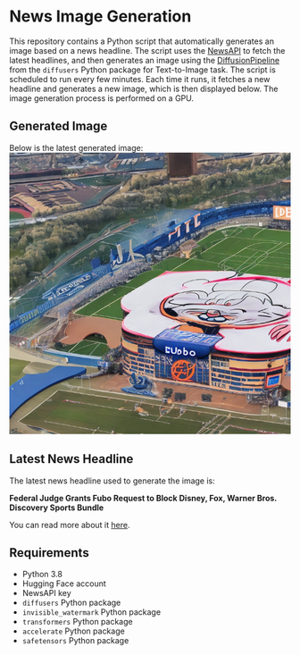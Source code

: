 # News Image Generation
This repository contains a Python script that automatically generates an image based on a news headline. The script uses the [NewsAPI](https://newsapi.org/) to fetch the latest headlines, and then generates an image using the [DiffusionPipeline](https://github.com/huggingface/diffusers) from the `diffusers` Python package for Text-to-Image task.
The script is scheduled to run every few minutes. Each time it runs, it fetches a new headline and generates a new image, which is then displayed below. The image generation process is performed on a GPU.

## Generated Image
Below is the latest generated image:
![Generated Image](image.png)

## Latest News Headline
The latest news headline used to generate the image is:

**Federal Judge Grants Fubo Request to Block Disney, Fox, Warner Bros. Discovery Sports Bundle**

You can read more about it [here](https://news.google.com/rss/articles/CBMieEFVX3lxTFB3ZFpmNHJ3TGx5dzBTQk5aOEhabFJ3ZV9zTDBFYjdpUkhONEZLLUFCaEE3M05XX3hLZTFKbWUzcFNxNnZPNVJZcm5NTlVJaDNjamhHdUN5LWd6LTZRU1JtUHNBQ2l0WGJhWXJVS3RXb215R2k2V3VYRg?oc=5).

## Requirements
- Python 3.8
- Hugging Face account
- NewsAPI key
- `diffusers` Python package
- `invisible_watermark` Python package
- `transformers` Python package
- `accelerate` Python package
- `safetensors` Python package
